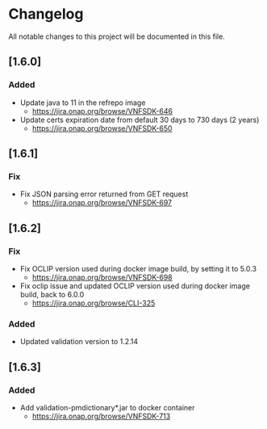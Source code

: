 # Changelog
All notable changes to this project will be documented in this file.


## [1.6.0]

### Added
- Update java to 11 in the refrepo image 
    - https://jira.onap.org/browse/VNFSDK-646
- Update certs expiration date from default 30 days to 730 days (2 years)
    - https://jira.onap.org/browse/VNFSDK-650

## [1.6.1]

### Fix
- Fix JSON parsing error returned from GET request
  - https://jira.onap.org/browse/VNFSDK-697 

## [1.6.2]

### Fix
- Fix OCLIP version used during docker image build, by setting it to 5.0.3
  - https://jira.onap.org/browse/VNFSDK-698 
- Fix oclip issue and updated OCLIP version used during docker image build, back to 6.0.0
  - https://jira.onap.org/browse/CLI-325
  
### Added
- Updated validation version to 1.2.14

## [1.6.3]

### Added
- Add validation-pmdictionary*.jar to docker container
  - https://jira.onap.org/browse/VNFSDK-713
